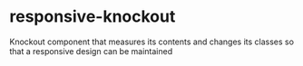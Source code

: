 # responsive-knockout
Knockout component that measures its contents and changes its classes so that a responsive design can be maintained
